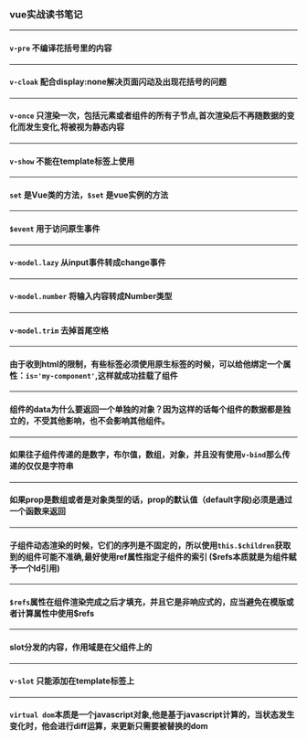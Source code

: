### vue实战读书笔记

----
#### `v-pre` 不编译花括号里的内容

---
#### `v-cloak` 配合display:none解决页面闪动及出现花括号的问题

---
#### `v-once`  只渲染一次，包括元素或者组件的所有子节点,首次渲染后不再随数据的变化而发生变化,将被视为静态内容

---
#### `v-show`  不能在template标签上使用

---
#### `set` 是Vue类的方法，`$set` 是vue实例的方法

--- 
#### `$event` 用于访问原生事件

---

#### `v-model.lazy` 从input事件转成change事件

---
#### `v-model.number` 将输入内容转成Number类型

---
#### `v-model.trim` 去掉首尾空格

---
#### 由于收到html的限制，有些标签必须使用原生标签的时候，可以给他绑定一个属性：`is='my-component'`,这样就成功挂载了组件

---
#### 组件的data为什么要返回一个单独的对象？因为这样的话每个组件的数据都是独立的，不受其他影响，也不会影响其他组件。

---
#### 如果往子组件传递的是数字，布尔值，数组，对象，并且没有使用`v-bind`那么传递的仅仅是字符串

---
#### 如果prop是数组或者是对象类型的话，prop的默认值（default字段)必须是通过一个函数来返回

---
#### 子组件动态渲染的时候，它们的序列是不固定的，所以使用`this.$children`获取到的组件可能不准确,最好使用ref属性指定子组件的索引 ($refs本质就是为组件赋予一个Id引用)

---
#### `$refs`属性在组件渲染完成之后才填充，并且它是非响应式的，应当避免在模版或者计算属性中使用$refs

---
#### slot分发的内容，作用域是在父组件上的

---
#### `v-slot` 只能添加在template标签上

---
#### `virtual dom`本质是一个javascript对象,他是基于javascript计算的，当状态发生变化时，他会进行diff运算，来更新只需要被替换的dom
